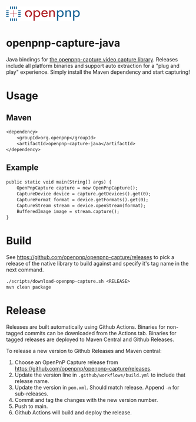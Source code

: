 ![OpenPNP Logo](https://raw.githubusercontent.com/openpnp/openpnp-logo/develop/logo_small.png)

# openpnp-capture-java

Java bindings for [the openpnp-capture video capture library](https://github.com/openpnp/openpnp-capture). Releases include all platform binaries
and support auto extraction for a "plug and play" experience. Simply install the Maven dependency
and start capturing!

# Usage

## Maven

```
<dependency>
	<groupId>org.openpnp</groupId>
	<artifactId>openpnp-capture-java</artifactId>
</dependency>
```

## Example
```
public static void main(String[] args) {
    OpenPnpCapture capture = new OpenPnpCapture();
    CaptureDevice device = capture.getDevices().get(0);
    CaptureFormat format = device.getFormats().get(0);
    CaptureStream stream = device.openStream(format);
    BufferedImage image = stream.capture();
}
```

# Build
See https://github.com/openpnp/openpnp-capture/releases to pick a release of the native
library to build against and specify it's tag name in the next command.

```
./scripts/download-openpnp-capture.sh <RELEASE>
mvn clean package
```

# Release
Releases are built automatically using Github Actions. Binaries for non-tagged
commits can be downloaded from the Actions tab. Binaries for tagged releases
are deployed to Maven Central and Github Releases.

To release a new version to Github Releases and Maven central:

1. Choose an OpenPnP Capture release from https://github.com/openpnp/openpnp-capture/releases.
2. Update the version line in `.github/workflows/build.yml` to include that release name.
3. Update the version in `pom.xml`. Should match release. Append `-n` for sub-releases.
4. Commit and tag the changes with the new version number.
5. Push to main.
7. Github Actions will build and deploy the release.
